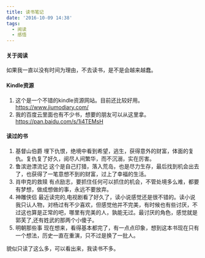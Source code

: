 ```yaml
---
title: 读书笔记
date: '2016-10-09 14:38'
tags:
  - 阅读
  - 感悟
---
```


#### 关于阅读
如果我一直以没有时间为理由，不去读书，是不是会越来越蠢。


#### Kindle资源

1. 这个是一个不错的kindle资源网站。目前还比较好用。 https://www.jiumodiary.com/
2. 我的百度云里面也有不少书，想要的朋友可以从这里拿。https://pan.baidu.com/s/1i4TEMsH 


#### 读过的书

1. 基督山伯爵
    埋下仇恨，绝境中看到希望，逃生，获得意外的财富，体面的复仇。复仇复了好久，阅尽人间繁华，而不沉溺，实在厉害。
2. 鲁滨逊漂流记
    这个是自己打猎，落入荒岛，也是尽力生存，最后找到机会出去了，也获得了一笔意想不到的财富，过上了幸福的生活。
3. 肖申克的救赎
    有点励志，要抓住任何可以抓住的机会，不管处境多么难，都要有梦想，做成想做的事，永远不要放弃。
4. 神雕侠侣
    最近读完的,电视剧看了好久了，读小说感觉还是很不错的。读小说我只认人物，对杨过有不少喜欢，但感觉他并不完美，有时候也有些讨厌，不过这也算是正常的吧，哪里有完美的人，孰能无过。最讨厌的角色，感觉就是郭芙了,还有姓武的那两个小傻子。
5. 明朝那些事
    现在想来，看得基本都完了，有一点点印象，想到这本书现在只有一个想法，历史一直在重演，只不过是换了一批人。

貌似只读了这么多，可以看出来，我读书不多。

